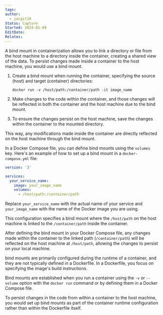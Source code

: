 ```yaml
---
tags: 
author:
  - jacgit18
Status: Capture
Started: 2024-01-09
EditDate: 
Relates:
---
```

A bind mount in containerization allows you to link a directory or file from the host machine to a directory inside the container, creating a shared view of the data. To persist changes made inside a container to the host machine, you would use a bind mount.

1. Create a bind mount when running the container, specifying the source (host) and target (container) directories:
   ```
   docker run -v /host/path:/container/path -it image_name
   ```

2. Make changes to the code within the container, and those changes will be reflected in both the container and the host machine due to the bind mount.

3. To ensure the changes persist on the host machine, save the changes within the container to the mounted directory.

This way, any modifications made inside the container are directly reflected on the host machine through the bind mount.


In a Docker Compose file, you can define bind mounts using the `volumes` key. Here's an example of how to set up a bind mount in a `docker-compose.yml` file:

```yaml
version: '3'

services:
  your_service_name:
    image: your_image_name
    volumes:
      - /host/path:/container/path
```

Replace `your_service_name` with the actual name of your service and `your_image_name` with the name of the Docker image you are using.

This configuration specifies a bind mount where the `/host/path` on the host machine is linked to the `/container/path` inside the container.

After defining the bind mount in your Docker Compose file, any changes made within the container to the linked path (`/container/path`) will be reflected on the host machine at `/host/path`, allowing the changes to persist on your local machine.


bind mounts are primarily configured during the runtime of a container, and they are not typically defined in a Dockerfile. In a Dockerfile, you focus on specifying the image's build instructions.

Bind mounts are established when you run a container using the `-v` or `--volume` option with the `docker run` command or by defining them in a Docker Compose file.

To persist changes in the code from within a container to the host machine, you would set up bind mounts as part of the container runtime configuration rather than within the Dockerfile itself.
